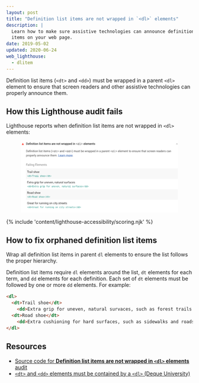 ```yaml
---
layout: post
title: "Definition list items are not wrapped in `<dl>` elements"
description: |
  Learn how to make sure assistive technologies can announce definition list
  items on your web page.
date: 2019-05-02
updated: 2020-06-24
web_lighthouse:
  - dlitem
---
```


Definition list items (`<dt>` and `<dd>`) must be wrapped
in a parent `<dl>` element
to ensure that screen readers and other assistive technologies
can properly announce them.

## How this Lighthouse audit fails

Lighthouse reports when definition list items are not wrapped in `<dl>` elements:

<figure class="w-figure">
  <img class="w-screenshot" src="dlitem.png" alt="Lighthouse audit showing definition list items are not wrapped in <dl> elements">
</figure>

{% include 'content/lighthouse-accessibility/scoring.njk' %}

## How to fix orphaned definition list items

Wrap all definition list items in parent `dl` elements
to ensure the list follows the proper hierarchy.

Definition list items require `dl` elements around the list,
`dt` elements for each term, and `dd` elements for each definition.
Each set of `dt` elements must be followed by one or more `dd` elements.
For example:

```html
<dl>
  <dt>Trail shoe</dt>
    <dd>Extra grip for uneven, natural survaces, such as forest trails.</dd>
  <dt>Road shoe</dt>
    <dd>Extra cushioning for hard surfaces, such as sidewalks and roads.</dd>
</dl>
```

## Resources

- [Source code for **Definition list items are not wrapped in `<dl>` elements** audit](https://github.com/GoogleChrome/lighthouse/blob/master/lighthouse-core/audits/accessibility/dlitem.js)
- [`<dt>` and `<dd>` elements must be contained by a `<dl>` (Deque University)](https://dequeuniversity.com/rules/axe/3.1/dlitem)
